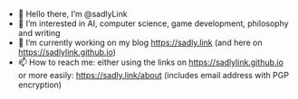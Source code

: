 - 👋 Hello there, I’m @sadlyLink
- 👀 I’m interested in AI, computer science, game development, philosophy and writing
- 🌱 I’m currently working on my blog <https://sadly.link> (and here on <https://sadlylink.github.io>)
- 📫 How to reach me: either using the links on <https://sadlylink.github.io> or more easily: <https://sadly.link/about> (includes email address with PGP encryption)
